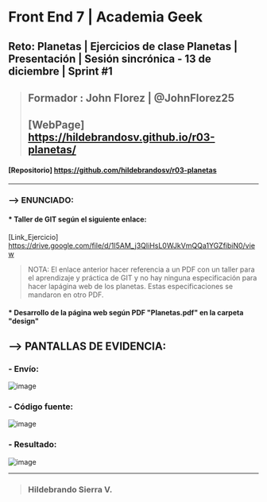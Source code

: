 # Front End 7 | Academia Geek
## Reto: Planetas | Ejercicios de clase Planetas | Presentación | Sesión sincrónica - 13 de diciembre | Sprint #1

> ## Formador : John Florez | @JohnFlorez25
> ## [WebPage] https://hildebrandosv.github.io/r03-planetas/
#### [Repositorio] https://github.com/hildebrandosv/r03-planetas
___
### --> ENUNCIADO:
#### * Taller de GIT según el siguiente enlace:
  [Link_Ejercicio] https://drive.google.com/file/d/1I5AM_j3QIiHsL0WJkVmQQa1YGZfibiN0/view
> NOTA: El enlace anterior hacer referencia a un PDF con un taller para el aprendizaje y práctica de GIT y no hay ninguna especificación para hacer lapágina web de los planetas. Estas especificaciones se mandaron en otro PDF.
#### * Desarrollo de la página web según PDF "Planetas.pdf" en la carpeta "design"

## --> PANTALLAS DE EVIDENCIA:
### - Envío:
![image](https://user-images.githubusercontent.com/73366557/146653020-f01601ce-d057-4dc5-9dfe-d76b10de44bf.png)

### - Código fuente:
![image](https://user-images.githubusercontent.com/73366557/146653046-c9d9acac-12cc-4efd-9431-3d6c07a21cc5.png)

### - Resultado:
![image](https://user-images.githubusercontent.com/73366557/146653068-c834737d-c9d8-4edd-8766-66e498ad11d6.png)

___
> ### Hildebrando Sierra V.

